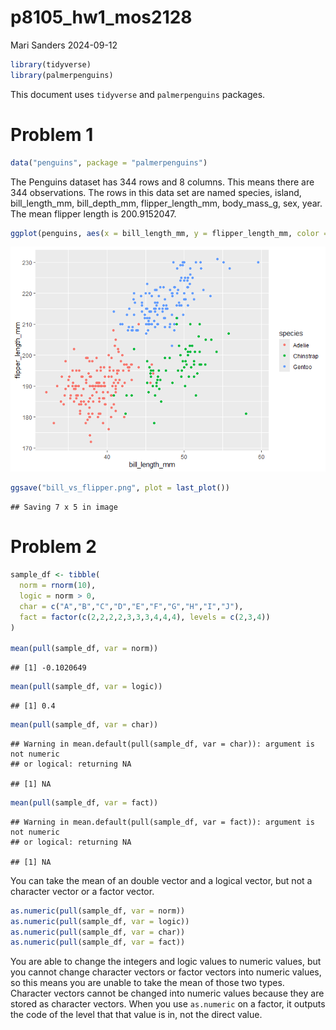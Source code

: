 p8105_hw1_mos2128
================
Mari Sanders
2024-09-12

``` r
library(tidyverse)
library(palmerpenguins)
```

This document uses `tidyverse` and `palmerpenguins` packages.

# Problem 1

``` r
data("penguins", package = "palmerpenguins") 
```

The Penguins dataset has 344 rows and 8 columns. This means there are
344 observations. The rows in this data set are named species, island,
bill_length_mm, bill_depth_mm, flipper_length_mm, body_mass_g, sex,
year. The mean flipper length is 200.9152047.

``` r
ggplot(penguins, aes(x = bill_length_mm, y = flipper_length_mm, color = species)) + geom_point()
```

![](p8105_hw1_mos2128_files/figure-gfm/unnamed-chunk-3-1.png)<!-- -->

``` r
ggsave("bill_vs_flipper.png", plot = last_plot())
```

    ## Saving 7 x 5 in image

# Problem 2

``` r
sample_df <- tibble(
  norm = rnorm(10), 
  logic = norm > 0, 
  char = c("A","B","C","D","E","F","G","H","I","J"),
  fact = factor(c(2,2,2,2,3,3,3,4,4,4), levels = c(2,3,4))
)

mean(pull(sample_df, var = norm))
```

    ## [1] -0.1020649

``` r
mean(pull(sample_df, var = logic))
```

    ## [1] 0.4

``` r
mean(pull(sample_df, var = char))
```

    ## Warning in mean.default(pull(sample_df, var = char)): argument is not numeric
    ## or logical: returning NA

    ## [1] NA

``` r
mean(pull(sample_df, var = fact))
```

    ## Warning in mean.default(pull(sample_df, var = fact)): argument is not numeric
    ## or logical: returning NA

    ## [1] NA

You can take the mean of an double vector and a logical vector, but not
a character vector or a factor vector.

``` r
as.numeric(pull(sample_df, var = norm))
as.numeric(pull(sample_df, var = logic))
as.numeric(pull(sample_df, var = char))
as.numeric(pull(sample_df, var = fact))
```

You are able to change the integers and logic values to numeric values,
but you cannot change character vectors or factor vectors into numeric
values, so this means you are unable to take the mean of those two
types. Character vectors cannot be changed into numeric values because
they are stored as character vectors. When you use `as.numeric` on a
factor, it outputs the code of the level that that value is in, not the
direct value.
